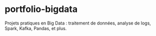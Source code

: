 # portfolio-bigdata
Projets pratiques en Big Data : traitement de données, analyse de logs, Spark, Kafka, Pandas, et plus.
